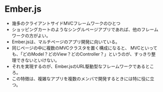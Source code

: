 # Ember.js
* 幾多のクライアントサイドMVCフレームワークのひとつ
* ショッピングカートのようなシングルページアプリであれば、他のフレームワークの方がよい。
* Ember.jsは、マルチページのアプリ開発に向いている。
* 同じページの中に複数のMVCクラスタを置く構成になると、
MVCといっても、「どのModel？どのView？どのController？」というのが、すっきり整理できないといけない。
* それを実現するのが、Ember.jsのURL駆動型なフレームワークであるところ。
* この特徴は、複雑なアプリを複数のメンバで開発するときには特に役に立つ。
